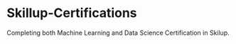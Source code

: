 # Skillup-Certifications
Completing both Machine Learning and Data Science Certification in Skilup.
